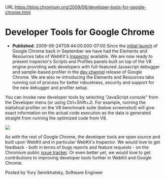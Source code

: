 URL:https://blog.chromium.org/2009/06/developer-tools-for-google-chrome.html
# Developer Tools for Google Chrome
- **Published**: 2009-06-24T09:44:00.000-07:00
Since the [initial launch](http://googleblog.blogspot.com/2008/09/fresh-take-on-browser.html) of Google Chrome back in September we have had the Elements and Resources tabs of WebKit's [Inspector](http://webkit.org/blog/197/web-inspector-redesign/) available. We are now ready to present Inspector's Scripts and Profiles panels built on top of the V8 engine providing web developers with full-featured Javascript debugger and sample-based profiler in the [dev channel](http://dev.chromium.org/getting-involved/dev-channel) release of Google Chrome. We are also re-introducing the Elements and Resources tabs running out of process for better robustness, security and support for the new debugger and profiler setup.

You can invoke new developer tools by selecting "JavaScript console" from the Developer menu (or using Ctrl+Shift+J). For example, running the statistical profiler on the V8 benchmark suite (below screenshot) will give exact information on the actual code execution as the data is generated straight from running the optimized code from V8.

[![](https://blogger.googleusercontent.com/img/b/R29vZ2xl/AVvXsEgIgClUmDMyht6ZVZ5q-tqicyNC5xke023Hh9nRhQxXbqJOqCGK_o6A8YZVZs3y-n3gdb2c9GLdRLUcLGzOkFq8-0reFEqGlV85jaO5tS8TvccolnWWoauE3y-cGwNYlgZdsykePTOUA74b/s400/dcq7s2gz_24c6f7jdhc_b.png)](https://blogger.googleusercontent.com/img/b/R29vZ2xl/AVvXsEgIgClUmDMyht6ZVZ5q-tqicyNC5xke023Hh9nRhQxXbqJOqCGK_o6A8YZVZs3y-n3gdb2c9GLdRLUcLGzOkFq8-0reFEqGlV85jaO5tS8TvccolnWWoauE3y-cGwNYlgZdsykePTOUA74b/s1600-h/dcq7s2gz_24c6f7jdhc_b.png)

As with the rest of Google Chrome, the developer tools are open source and built upon WebKit and in particular WebKit's Inspector. We would love to get feedback - both in terms of bugs reports and feature requests - on the Chromium public [issue tracker](http://code.google.com/p/chromium/issues/list?q=area%3DDevTools). Or even better yet, we would love to get contributions to improving developer tools further in WebKit and Google Chrome.

Posted by Yury Semikhatsky, Software Engineer